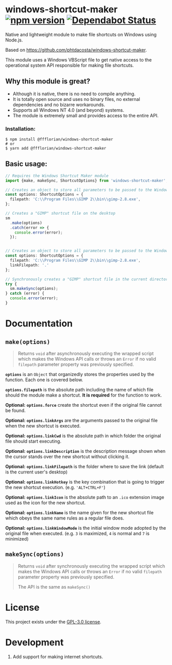 # windows-shortcut-maker [![npm version](https://img.shields.io/npm/v/@ffflorian/windows-shortcut-maker.svg)](https://www.npmjs.com/package/@ffflorian/windows-shortcut-maker) [![Dependabot Status](https://api.dependabot.com/badges/status?host=github&repo=ffflorian/windows-shortcut-maker)](https://dependabot.com)

Native and lightweight module to make file shortcuts on Windows using Node.js.

Based on https://github.com/phtdacosta/windows-shortcut-maker.

This module uses a Windows VBScript file to get native access to the operational system API responsible for making file shortcuts.

## Why this module is great?

- Although it is native, there is no need to compile anything.
- It is totally open source and uses no binary files, no external dependencies and no bizarre workarounds.
- Supports all Windows NT 4.0 (and beyond) systems.
- The module is extremely small and provides access to the entire API.

### Installation:

```
$ npm install @ffflorian/windows-shortcut-maker
# or
$ yarn add @ffflorian/windows-shortcut-maker
```

## Basic usage:

```ts
// Requires the Windows Shortcut Maker module
import {make, makeSync, ShortcutOptions} from 'windows-shortcut-maker';

// Creates an object to store all parameters to be passed to the Windows API
const options: ShortcutOptions = {
  filepath: 'C:\\Program Files\\GIMP 2\\bin\\gimp-2.8.exe',
};

// Creates a "GIMP" shortcut file on the desktop
sm
  .make(options)
  .catch(error => {
    console.error(error);
  });


// Creates an object to store all parameters to be passed to the Windows API
const options: ShortcutOptions = {
  filepath: 'C:\\Program Files\\GIMP 2\\bin\\gimp-2.8.exe',
  linkFilepath: '.'
};

// Synchronously creates a "GIMP" shortcut file in the current directory
try {
  sm.makeSync(options);
} catch (error) {
  console.error(error);
}
```

# Documentation

## `make(options)`

> Returns `void` after asynchronously executing the wrapped script which makes the Windows API calls or throws an `Error` if no valid `filepath` parameter property was previously specified.

**`options`** is an `Object` that organizedly stores the properties used by the function. Each one is covered below.

**`options.filepath`** is the absolute path including the name of which file should the module make a shortcut. **It is required** for the function to work.

**Optional:** **`options.force`** create the shortcut even if the original file cannot be found.

**Optional:** **`options.linkArgs`** are the arguments passed to the original file when the new shortcut is executed.

**Optional:** **`options.linkCwd`** is the absolute path in which folder the original file should start executing.

**Optional:** **`options.linkDescription`** is the description message shown when the cursor stands over the new shortcut without clicking it.

**Optional:** **`options.linkFilepath`** is the folder where to save the link (default is the current user's desktop)

**Optional:** **`options.linkHotkey`** is the key combination that is going to trigger the new shortcut execution. (e.g. `'ALT+CTRL+F'`)

**Optional:** **`options.linkIcon`** is the absolute path to an `.ico` extension image used as the icon for the new shortcut.

**Optional:** **`options.linkName`** is the name given for the new shortcut file which obeys the same name rules as a regular file does.

**Optional:** **`options.linkWindowMode`** is the initial window mode adopted by the original file when executed. (e.g. `3` is maximized, `4` is normal and `7` is minimized)

## `makeSync(options)`

> Returns `void` after synchronously executing the wrapped script which makes the Windows API calls or throws an `Error` if no valid `filepath` parameter property was previously specified.
>
> The API is the same as `makeSync()`

# License

This project exists under the [GPL-3.0 license](LICENSE).

# Development

1. Add support for making internet shortcuts.
